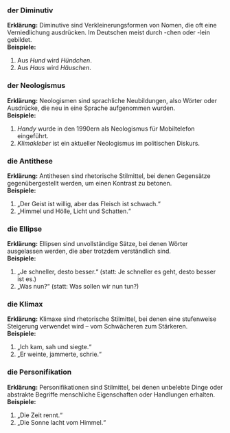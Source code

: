 ### der Diminutiv 
**Erklärung:** Diminutive sind Verkleinerungsformen von Nomen, die oft eine Verniedlichung ausdrücken. Im Deutschen meist durch -chen oder -lein gebildet.  
**Beispiele:**  
1. Aus *Hund* wird *Hündchen*.  
2. Aus *Haus* wird *Häuschen*.

### der Neologismus
**Erklärung:** Neologismen sind sprachliche Neubildungen, also Wörter oder Ausdrücke, die neu in eine Sprache aufgenommen wurden.  
**Beispiele:**  
1. *Handy* wurde in den 1990ern als Neologismus für Mobiltelefon eingeführt.  
2. *Klimakleber* ist ein aktueller Neologismus im politischen Diskurs.

### die Antithese
**Erklärung:** Antithesen sind rhetorische Stilmittel, bei denen Gegensätze gegenübergestellt werden, um einen Kontrast zu betonen.  
**Beispiele:**  
1. „Der Geist ist willig, aber das Fleisch ist schwach.“  
2. „Himmel und Hölle, Licht und Schatten.“

### die Ellipse
**Erklärung:** Ellipsen sind unvollständige Sätze, bei denen Wörter ausgelassen werden, die aber trotzdem verständlich sind.  
**Beispiele:**  
1. „Je schneller, desto besser.“ (statt: Je schneller es geht, desto besser ist es.)  
2. „Was nun?“ (statt: Was sollen wir nun tun?)

### die Klimax
**Erklärung:** Klimaxe sind rhetorische Stilmittel, bei denen eine stufenweise Steigerung verwendet wird – vom Schwächeren zum Stärkeren.  
**Beispiele:**  
1. „Ich kam, sah und siegte.“  
2. „Er weinte, jammerte, schrie.“

### die Personifikation 
**Erklärung:** Personifikationen sind Stilmittel, bei denen unbelebte Dinge oder abstrakte Begriffe menschliche Eigenschaften oder Handlungen erhalten.  
**Beispiele:**  
1. „Die Zeit rennt.“  
2. „Die Sonne lacht vom Himmel.“
